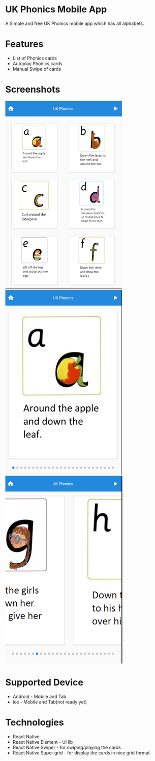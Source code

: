 # UK Phonics Mobile App

A Simple and free UK Phonics mobile app which has all alphabets.

# Features

- List of Phonics cards
- Autoplay Phonics cards
- Manual Swipe of cards

# Screenshots

<img src="assets/screenshots/HomePage.png"  />
<img src="assets/screenshots/PlayPage.png"  />
<img src="assets/screenshots/SwipePage.png"  />

# Supported Device

- Android - Mobile and Tab
- ios - Mobile and Tab(not ready yet)

# Technologies

- React Native
- React Native Element - UI lib
- React Native Swiper - for swiping/playing the cards
- React Native Super grid - for display the cards in nice grid format
